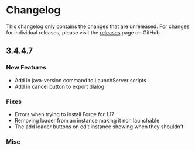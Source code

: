 # Changelog

This changelog only contains the changes that are unreleased. For changes for individual releases, please visit the
[releases](https://github.com/ATLauncher/ATLauncher/releases) page on GitHub.

## 3.4.4.7

### New Features
- Add in java-version command to LaunchServer scripts
- Add in cancel button to export dialog

### Fixes
- Errors when trying to install Forge for 1.17
- Removing loader from an instance making it non launchable
- The add loader buttons on edit instance showing when they shouldn't

### Misc
